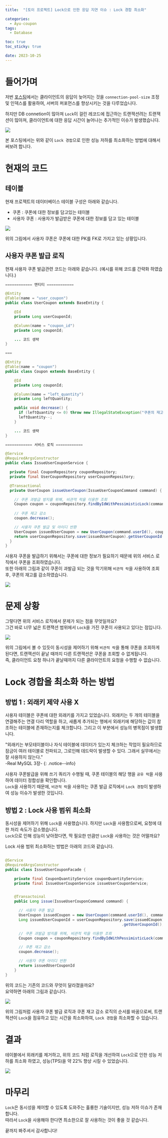 ```yaml
---
title:  "[토이 프로젝트] Lock으로 인한 응답 지연 이슈 : Lock 경합 최소화"

categories:
  - Ayu-coupon
tags:
  - Database

toc: true
toc_sticky: true

date: 2023-10-25
---
```


# 들어가며

저번 [포스팅](https://cire0304.github.io/database/title-%ED%86%A0%EC%9D%B4-%ED%94%84%EB%A1%9C%EC%A0%9D%ED%8A%B8-%EC%9D%91%EB%8B%B5-%EC%A7%80%EC%97%B0-%EC%9D%B4%EC%8A%88-%EC%9D%B8%EB%8D%B1%EC%8A%A4/)에서는 클라이언트의 응답이 늦어지는 것을 `connection-pool-size` 조정 및 인덱스를 활용하여, 서버의 퍼포먼스를 향상시키는 것을 다루었습니다.

하지만 DB connetion이 많아져 `Lock`이 걸린 레코드에 접근하는 트랜잭션려는 트랜잭션이 많아져, 클라이언트에 대한 응답 시간이 늘어나는 추가적인 이슈가 발생했습니다.

![](../../image/Toy-Project/[토이%20프로젝트]%20풀스캔%20이슈%20:%20인덱스/락%20쿼리%20성능.png)

본 포스팅에서는 위와 같이 `Lock 경합`으로 인한 성능 저하를 최소화하는 방법에 대해서 써보려 합니다.

# 현재의 코드

## 테이블

현재 프로젝트의 데이터베이스 테이블 구성은 아래와 같습니다.
- 쿠폰 : 쿠폰에 대한 정보를 담고있는 테이블
- 사용자 쿠폰 : 사용자가 발급받은 쿠폰에 대한 정보를 담고 있는 테이블

![](../../image/Toy-Project/[토이%20프로젝트]%20Lock으로%20인한%20응답%20지연%20이슈%20:%20로직%20개선/../[토이%20프로젝트]%20Lock으로%20인한%20응답%20지연%20이슈%20:%20로직%20개선/Lock으로%20인한%20응답%20지연%20현상%20-%201.png)

위의 그림에서 사용자 쿠폰은 쿠폰에 대한 PK를 FK로 가지고 있는 상황입니다.

## 사용자 쿠폰 발급 로직

현재 사용자 쿠폰 발급관련 코드는 아래와 같습니다. (예시를 위해 코드를 간략화 하였습니다.)

```java
============ 엔티티 ============

@Entity
@Table(name = "user_coupon")
public class UserCoupon extends BaseEntity {

    @Id
    private Long userCouponId;

    @Column(name = "coupon_id")
    private Long couponId;

    ... 코드 생략
}

===

@Entity
@Table(name = "coupon")
public class Coupon extends BaseEntity {

    @Id
    private Long couponId;

    @Column(name = "left_quantity")
    private Long leftQuantity;

    public void decrease() {
      if (leftQuantity <= 0) throw new IllegalStateException("쿠폰의 재고가 없습니다.");
      leftQuantity--;
    }

    ... 코드 생략
}

============ 서비스 로직 ============

@Service
@RequiredArgsConstructor
public class IssueUserCouponService {

  private final CouponRepository couponRepository;
  private final UserCouponRepository userCouponRepository;

  @Transactional
  private UserCoupon issueUserCoupon(IssueUserCouponCommand command) {

    // 쿠폰 과발급 방지를 위해, 비관적 락을 이용한 조회
    Coupon coupon = couponRepository.findByIdWithPessimisticLock(command.couponId());
      
    // 쿠폰 재고 감소
    coupon.decrease();

    // 사용자 쿠폰 발급 및 아이디 반환
    UserCoupon issuedUserCoupon = new UserCoupon(command.userId(), coupon.getCouponId);
    return userCouponRepository.save(issuedUserCoupon).getUserCouponId();
  }
}
```

사용자 쿠폰을 발급하기 위해서는 쿠폰에 대한 정보가 필요하기 때문에 위의 서비스 로직에서 쿠폰을 조회하였습니다.  
또한 아래의 그림과 같이 쿠폰이 과발급 되는 것을 막기위해 `비관적 락`을 사용하여 조회 후, 쿠폰의 재고를 감소하였습니다.

![](../../image/Spring/2023-10-1-title:%20동시성%20이슈/1.png)

# 문제 상황

그렇다면 위의 서비스 로직에서 문제가 되는 점을 무엇일까요?  
그건 바로 너무 넓은 트랜잭션 범위에서 `Lock`을 가진 쿠폰이 사용되고 있다는 점입니다.

![](../../image/Toy-Project/[토이%20프로젝트]%20Lock으로%20인한%20응답%20지연%20이슈%20:%20로직%20개선/../[토이%20프로젝트]%20Lock으로%20인한%20응답%20지연%20이슈%20:%20로직%20개선/Lock으로%20인한%20응답%20지연%20현상%20-%202.png)

위의 그림에서 볼 수 있듯이 동시성을 제어하기 위해 `비관적 락`을 통해 쿠폰을 조회하게 된다면, 트랜잭션이 끝날 때까지 다른 트랜잭션은 쿠폰을 조회할 수 없게됩니다.  
즉, 클라이언트 요청 하나가 끝날때까지 다른 클라이언트의 요청을 수행할 수 없습니다.

# Lock 경합을 최소화 하는 방법

## 방법 1 : 외래키 제약 사용 X

사용자 테이블은 쿠폰에 대한 외래키를 가지고 있었습니다. 외래키는 두 개의 테이블을 연결해주는 연결 다리 역할을 하고, 새롭게 추가되는 행에서 외래키에 해당하는 값이 참조하는 테이블에 존재하는지를 체크합니다. 그리고 이 부분에서 성능의 병목점이 발생합니다.

"외래키는 부모테이블이나 자식 테이블에 데이터가 있는지 체크하는 작업이 필요하므로 잠금이 여러 테이블로 전파되고, 그로인해 데드락이 발생할 수 있다. 그래서 실무에서는 잘 사용하지 않는다."  
-Real MySQL 3장-
{: .notice--info}

사용자 쿠폰발급을 위해 쓰기 쿼리가 수행될 때, 쿠폰 테이블의 해당 행을 `공유 락`을 사용하여 데이터 정합성을 확인합니다.  
`Lock`을 사용하기 때문에, `비관적 락`을 사용하는 쿠폰 발급 로직에서 `Lock 경합`이 발생하여 성능 이슈가 발생한 것입니다.

## 방법 2 : Lock 사용 범위 최소화

동시성을 제어하기 위해 `Lock`을 사용했습니다. 하지만 `Lock`을 사용함으로써, 요청에 대한 처리 속도가 감소했습니다.  
`Lock`으로 인해 성능이 낮아졌다면, 딱 필요한 만큼만 `Lock`을 사용하는 것은 어떨까요?

Lock 사용 범위 최소화하는 방법은 아래의 코드와 같습니다.

```java

@Service
@RequiredArgsConstructor
public class IssueUserCouponFacade {

    private final CouponQuantityService couponQuantityService;
    private final IssueUserCouponService issueUserCouponService;


    @Transactoinal
    public Long issue(IssueUserCouponCommand command) {

      // 사용자 쿠폰 발급
      UserCoupon issuedCoupon = new UserCoupon(command.userId(), command.couponId());
      Long issuedUserCouponId = userCouponRepository.save(issuedCoupon)
                                                    .getUserCouponId();

      // 쿠폰 과발급 방지를 위해, 비관적 락을 이용한 조회
      Coupon coupon = couponRepository.findByIdWithPessimisticLock(command.couponId());

      // 쿠폰 재고 감소
      coupon.decrease();

      // 사용자 쿠폰 아이디 반환
      return issuedUserCouponId
    }
}
```

위의 코드는 기존의 코드와 무엇이 달라졌을까요?  
요약하면 아래의 그림과 같습니다.

![](../../image/Toy-Project/[토이%20프로젝트]%20Lock으로%20인한%20응답%20지연%20이슈%20:%20로직%20개선/../[토이%20프로젝트]%20Lock으로%20인한%20응답%20지연%20이슈%20:%20로직%20개선/Lock으로%20인한%20응답%20지연%20현상%20-%203.png)

위의 그림처럼 사용자 쿠폰 발급 로직과 쿠폰 재고 감소 로직의 순서를 바꿈으로써, 트랜잭션이 `Lock`을 점유하고 있는 시간을 최소화하여, `Lock 경합`을 최소화할 수 있습니다.

# 결과

테이블에서 외래키를 제거하고, 위의 코드 처럼 로직을 개선하여 `Lock`으로 인한 성능 저하를 최소화 하였고, 성능(TPS)을 약 22% 향상 시킬 수 있었습니다.

![](../../image/Toy-Project/[토이%20프로젝트]%20Lock으로%20인한%20응답%20지연%20이슈%20:%20로직%20개선/../[토이%20프로젝트]%20Lock으로%20인한%20응답%20지연%20이슈%20:%20로직%20개선/Lock으로%20인한%20응답%20지연%20현상%20-%204.png)


# 마무리

`Lock`은 동시성을 제어할 수 있도록 도와주는 훌륭한 기술이지만, 성능 저하 이슈가 존재합니다.  
따라서 `Lock`을 사용해야 한다면 최소한으로 잘 사용하는 것이 좋을 것 같습니다.

끝까지 봐주셔서 감사합니다!
